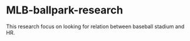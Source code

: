 # MLB-ballpark-research
This research focus on looking for relation between baseball stadium and HR.
